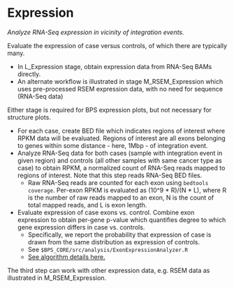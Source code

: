 # Expression

*Analyze RNA-Seq expression in vicinity of integration events.*

Evaluate the expression of case versus controls, of which there are typically many.

* In L_Expression stage, obtain expression data from RNA-Seq BAMs directly.
* An alternate workflow is illustrated in stage M_RSEM_Expression which uses
  pre-processed RSEM expression data, with no need for sequence (RNA-Seq data)

Either stage is required for BPS expression plots, but not necessary for structure plots.

* For each case, create BED file which indicates regions of interest where RPKM data will be evaluated.
   Regions of interest are all exons belonging to genes within some distance - here, 1Mbp - of integration event.
* Analyze RNA-Seq data for both cases (sample with integration event in given region)
   and controls (all other samples with same cancer type as case) to obtain RPKM, a normalized count of 
   RNA-Seq reads mapped to regions of interest.  Note that this step reads RNA-Seq BED files.
    * Raw RNA-Seq reads are counted for each exon using `bedtools coverage`.
    Per-exon RPKM is evaluated as (10^9 * R)/(N * L), where R is the number of raw
    reads mapped to an exon, N is the count of total mapped reads, and L is exon length.
* Evaluate expression of case exons vs. control. Combine exon expression to obtain per-gene p-value
   which quantifies degree to which gene expression differs in case vs. controls.
   * Specifically, we report the probability that expression of case is drawn from the same distribution as expression
     of controls.
   * See `$BPS_CORE/src/analysis/ExonExpressionAnalyzer.R`
   * [See algorithm details here.](AlgorithmDetails.md)

The third step can work with other expression data, e.g. RSEM data as illustrated in M_RSEM_Expression.

